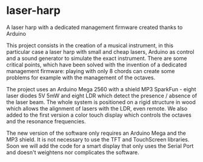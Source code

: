 # laser-harp
A laser harp with a dedicated management firmware created thanks to Arduino

This project consists in the creation of a musical instrument, in this particular case a laser harp with small and cheap lasers, Arduino as control and a sound generator to simulate the exact instrument. There are some critical points, which have been solved with the invention of a dedicated management firmware: playing with only 8 chords can create some problems for example with the management of the octaves.

The project uses an Arduino Mega 2560 with a shield MP3 SparkFun - eight laser diodes 5V 5mW and eight LDR which detect the presence / absence of the laser beam. The whole system is positioned on a rigid structure in wood which allows the alignment of lasers with the LDR, even remote. We also added to the first version a color touch display which controls the octaves and the resonance frequencies.

The new version of the software only requires an Arduino Mega and the MP3 shield. It is not necessary to use the TFT and TouchScreen libraries. Soon we will add the code for a smart display that only uses the Serial Port and doesn't weightens nor complicates the software.
